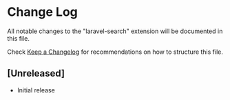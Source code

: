 # Change Log

All notable changes to the "laravel-search" extension will be documented in this file.

Check [Keep a Changelog](http://keepachangelog.com/) for recommendations on how to structure this file.

## [Unreleased]

- Initial release